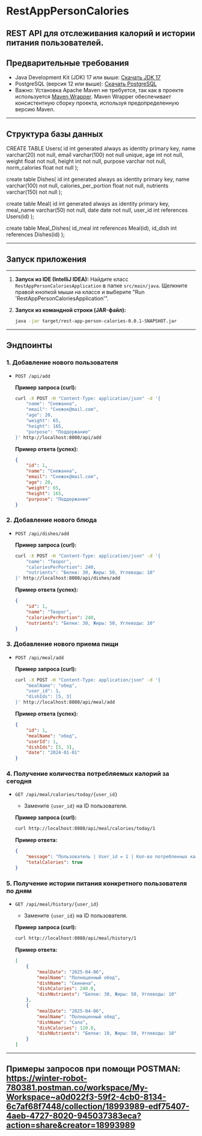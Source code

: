 # RestAppPersonCalories
REST API для отслеживания калорий и истории питания пользователей.
------------------------------------------------------------------------------
## Предварительные требования
*   Java Development Kit (JDK) 17 или выше: [Скачать JDK 17](https://www.oracle.com/java/technologies/javase-jdk17-downloads.html)
*   PostgreSQL (версия 12 или выше): [Скачать PostgreSQL](https://www.postgresql.org/download/)
*   Важно: Установка Apache Maven не требуется, так как в проекте используется [Maven Wrapper](https://maven.apache.org/wrapper/).
    Maven Wrapper обеспечивает консистентную сборку проекта, используя предопределенную версию Maven.
------------------------------------------------------------------------------
Структура базы данных
------------------------------------------------------------------------------
CREATE TABLE Users(
    id int generated always as identity primary key,
    name varchar(20) not null,
    email varchar(100) not null unique,
    age int not null,
    weight float not null,
    height int not null,
    purpose varchar not null,
    norm_calories float not null
);

create table Dishes(
    id int generated always as identity primary key,
    name varchar(100) not null,
    calories_per_portion float not null,
    nutrients varchar(150) not null
);

create table Meal(
    id int generated always as identity primary key,
    meal_name varchar(50) not null,
    date date not null,
    user_id int references Users(id)
);

create table Meal_Dishes(
    id_meal int references Meal(id),
    id_dish int references Dishes(id)
);

------------------------------------------------------------------------------
## Запуск приложения
------------------------------------------------------------------------------
1.  **Запуск из IDE (IntelliJ IDEA):**
    Найдите класс `RestAppPersonCaloriesApplication` в папке `src/main/java`.
    Щелкните правой кнопкой мыши на классе и выберите "Run 'RestAppPersonCaloriesApplication'".

2.  **Запуск из командной строки (JAR-файл):**
    ```bash
    java -jar target/rest-app-person-calories-0.0.1-SNAPSHOT.jar
------------------------------------------------------------------------------
## Эндпоинты

### 1. Добавление нового пользователя

*   `POST /api/add`

    **Пример запроса (curl):**

    ```bash
    curl -X POST -H "Content-Type: application/json" -d '{
        "name": "Снежанна",
        "email": "Снежок@mail.com",
        "age": 20,
        "weight": 65,
        "height": 165,
        "purpose": "Поддержание"
    }' http://localhost:8080/api/add
    ```

    **Пример ответа (успех):**

    ```json
    {
        "id": 1,
        "name": "Снежанна",
        "email": "Снежок@mail.com",
        "age": 20,
        "weight": 65,
        "height": 165,
        "purpose": "Поддержание"
    }
    ```

### 2. Добавление нового блюда

*   `POST /api/dishes/add`

    **Пример запроса (curl):**

    ```bash
    curl -X POST -H "Content-Type: application/json" -d '{
        "name": "Творог",
        "caloriesPerPortion": 240,
        "nutrients": "Белки: 30, Жиры: 50, Углеводы: 10"
    }' http://localhost:8080/api/dishes/add
    ```

    **Пример ответа (успех):**

    ```json
    {
        "id": 1,
        "name": "Творог",
        "caloriesPerPortion": 240,
        "nutrients": "Белки: 30, Жиры: 50, Углеводы: 10"
    }
    ```

### 3. Добавление нового приема пищи

*   `POST /api/meal/add`

    **Пример запроса (curl):**

    ```bash
    curl -X POST -H "Content-Type: application/json" -d '{
        "mealName": "обед",
        "user_id": 1,
        "dishIds": [5, 3]
    }' http://localhost:8080/api/meal/add
    ```

    **Пример ответа (успех):**

    ```json
    {
        "id": 1,
        "mealName": "обед",
        "userId": 1,
        "dishIds": [5, 3],
        "date": "2024-01-01"
    }
    ```

### 4. Получение количества потребляемых калорий за сегодня

*   `GET /api/meal/calories/today/{user_id}`
    *   Замените `{user_id}` на ID пользователя.

    **Пример запроса (curl):**

    ```bash
    curl http://localhost:8080/api/meal/calories/today/1
    ```

    **Пример ответа:**

    ```json
    {
        "message": "Пользователь | User_id = 1 | Кол-во потребленных калорий пользователем за сутки: 480.0  Дневная норма пользователя: | 3064.284 | ",
        "totalCalories": true
    }
    ```

### 5. Получение истории питания конкретного пользователя по дням

*   `GET /api/meal/history/{user_id}`
    *   Замените `{user_id}` на ID пользователя.

    **Пример запроса (curl):**

    ```bash
    curl http://localhost:8080/api/meal/history/1
    ```

    **Пример ответа:**

    ```json
    [
        {
            "mealDate": "2025-04-06",
            "mealName": "Полноценный обед",
            "dishName": "Свинина",
            "dishCalories": 240.0,
            "dishNutrients": "Белки: 30, Жиры: 50, Углеводы: 10"
        },
        {
            "mealDate": "2025-04-06",
            "mealName": "Полноценный обед",
            "dishName": "Сало",
            "dishCalories": 120.0,
            "dishNutrients": "Белки: 10, Жиры: 50, Углеводы: 10"
        }
    ]
    ```
------------------------------------------------------------------------------
Примеры запросов при помощи POSTMAN:
https://winter-robot-780381.postman.co/workspace/My-Workspace~a0d022f3-59f2-4cb0-8134-6c7af68f7448/collection/18993989-edf75407-4aeb-4727-8020-945037383eca?action=share&creator=18993989
------------------------------------------------------------------------------



